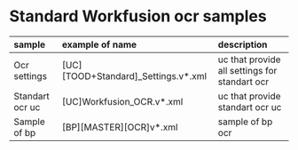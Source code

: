 # Standard Workfusion ocr samples

|sample|example of name|description|
|:-----|:-------------|:-----|
|Ocr settings|[UC][TOOD+Standard]_Settings.v*.xml| uc that provide all settings for standart ocr|
|Standart ocr uc|[UC]Workfusion_OCR.v*.xml| uc that provide standart ocr uc|
|Sample of bp|[BP][MASTER][OCR]v*.xml| sample of bp ocr |
